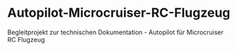 # Autopilot-Microcruiser-RC-Flugzeug
Begleitprojekt zur technischen Dokumentation - Autopilot für Microcruiser RC Flugzeug
